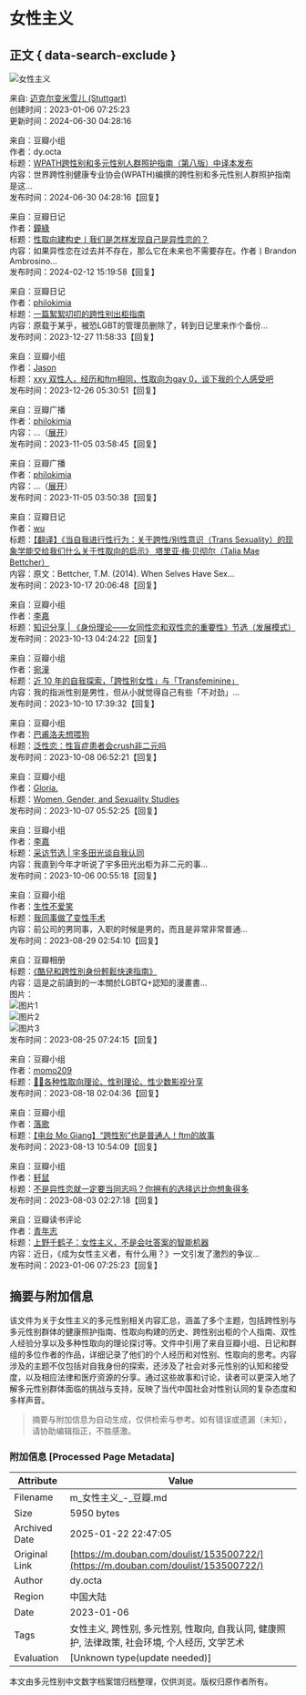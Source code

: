 # 女性主义

## 正文 { data-search-exclude }


![女性主义](https://img9.doubanio.com/view/elanor_image/raw/public/Q40Z9R7L.jpg)

来自: [迈克尔变米雪儿 (Stuttgart)](https://www.douban.com/people/165463135/)  
创建时间：2023-01-06 07:25:23  
更新时间：2024-06-30 04:28:16  

来自：豆瓣小组  
作者：dy.octa  
标题：[WPATH跨性别和多元性别人群照护指南（第八版）中译本发布](https://www.douban.com/group/topic/298874397/)  
内容：世界跨性别健康专业协会(WPATH)编撰的跨性别和多元性别人群照护指南是这...  
发布时间：2024-06-30 04:28:16【回复】  

来自：豆瓣日记  
作者：[鐘綠](https://www.douban.com/people/Turkeyears/)  
标题：[性取向建构史丨我们是怎样发现自己是异性恋的？](https://www.douban.com/note/801274608/)  
内容：如果异性恋在过去并不存在，那么它在未来也不需要存在。作者丨Brandon Ambrosino...  
发布时间：2024-02-12 15:19:58【回复】  

来自：豆瓣日记  
作者：[philokimia](https://www.douban.com/people/46979882/)  
标题：[一篇絮絮叨叨的跨性别出柜指南](https://www.douban.com/note/746000647/)  
内容：原载于某乎，被恐LGBT的管理员删除了，转到日记里来作个备份...  
发布时间：2023-12-27 11:58:33【回复】  

来自：豆瓣小组  
作者：[Jason](https://www.douban.com/people/209420257/)  
标题：[xxy 双性人，经历和ftm相同，性取向为gay 0，谈下我的个人感受吧](https://www.douban.com/group/topic/299644439/)  
发布时间：2023-12-26 05:30:51【回复】  

来自：豆瓣广播  
作者：[philokimia](https://www.douban.com/people/46979882/)  
内容：...（[展开](javascript:;;)）  
发布时间：2023-11-05 03:58:45【回复】  

来自：豆瓣广播  
作者：[philokimia](https://www.douban.com/people/46979882/)  
内容：...（[展开](javascript:;;)）  
发布时间：2023-11-05 03:50:38【回复】  

来自：豆瓣日记  
作者：[wu](https://www.douban.com/people/175929806/)  
标题：[【翻译】《当自我进行性行为：关于跨性/别性意识（Trans Sexuality）的现象学能交给我们什么关于性取向的启示》 塔里亚·梅·贝彻尔（Talia Mae Bettcher）](https://www.douban.com/note/841670859/)  
内容：原文：Bettcher, T.M. (2014). When Selves Have Sex...  
发布时间：2023-10-17 20:06:48【回复】  

来自：豆瓣小组  
作者：[李嘉](https://www.douban.com/people/68874712/)  
标题：[知识分享 | 《身份理论——女同性恋和双性恋的重要性》节选（发展模式）](https://www.douban.com/group/topic/233579844/)  
发布时间：2023-10-13 04:24:22【回复】  

来自：豆瓣小组  
作者：[宛潼](https://www.douban.com/people/Cheukfh/)  
标题：[近 10 年的自我探索，「跨性别女性」与「Transfeminine」](https://www.douban.com/group/topic/294535352/)  
内容：我的指派性别是男性，但从小就觉得自己有些「不对劲」...  
发布时间：2023-10-10 17:39:32【回复】  

来自：豆瓣小组  
作者：[巴甫洛夫想喂狗](https://www.douban.com/people/187260346/)  
标题：[泛性恋：性盲症患者会crush非二元吗](https://www.douban.com/group/topic/294862895/)  
发布时间：2023-10-08 06:52:21【回复】  

来自：豆瓣小组  
作者：[Gloria.](https://www.douban.com/people/Whi-White-River/)  
标题：[Women, Gender, and Sexuality Studies](https://www.douban.com/group/topic/253944219/)  
发布时间：2023-10-07 05:52:25【回复】  

来自：豆瓣小组  
作者：[李嘉](https://www.douban.com/people/68874712/)  
标题：[采访节选 | 宇多田光谈自我认同](https://www.douban.com/group/topic/295801970/)  
内容：我直到今年才听说了宇多田光出柜为非二元的事...  
发布时间：2023-10-06 00:55:18【回复】  

来自：豆瓣小组  
作者：[生性不爱笑](https://www.douban.com/people/81938124/)  
标题：[我同事做了变性手术](https://www.douban.com/group/topic/269944886/)  
内容：前公司的男同事，入职的时候是男的，而且是非常非常普通...  
发布时间：2023-08-29 02:54:10【回复】  

来自：豆瓣相册  
标题：[《酷兒和跨性別身份輕鬆快速指南》](https://www.douban.com/photos/album/1890255237/)  
内容：這是之前讀到的一本關於LGBTQ+認知的漫畫書...  
图片：  
![图片1](https://img9.doubanio.com/view/photo/sqs/public/p2833741594.webp)  
![图片2](https://img9.doubanio.com/view/photo/sqs/public/p2833749725.webp)  
![图片3](https://img3.doubanio.com/view/photo/sqs/public/p2833749767.webp)  
发布时间：2023-08-25 07:24:15【回复】  

来自：豆瓣小组  
作者：[momo209](https://www.douban.com/people/136520209/)  
标题：[🏳️‍🌈各种性取向理论、性别理论、性少数影视分享](https://www.douban.com/group/topic/290085784/)  
发布时间：2023-08-18 02:04:36【回复】  

来自：豆瓣小组  
作者：[落歌](https://www.douban.com/people/Wuruo/)  
标题：[【电台 Mo Giang】“跨性别”也是普通人！ftm的故事](https://www.douban.com/group/topic/228049019/)  
发布时间：2023-08-13 10:54:09【回复】  

来自：豆瓣小组  
作者：[轩鼠](https://www.douban.com/people/51367941/)  
标题：[不是异性恋就一定要当同志吗？你拥有的选择远比你想象得多](https://www.douban.com/group/topic/288639381/)  
发布时间：2023-08-03 02:27:18【回复】  

来自：豆瓣读书评论  
作者：[青年志](https://www.douban.com/people/226746573/)  
标题：[上野千鹤子：女性主义，不是会吐答案的智能机器](https://book.douban.com/review/14678055/)  
内容：近日，《成为女性主义者，有什么用？》一文引发了激烈的争议...  
发布时间：2023-01-06 07:25:23【回复】  
<!-- tcd_original_link https://m.douban.com/doulist/153500722/ -->


## 摘要与附加信息

<!-- tcd_abstract -->
该文件为关于女性主义的多元性别相关内容汇总，涵盖了多个主题，包括跨性别与多元性别群体的健康照护指南、性取向构建的历史、跨性别出柜的个人指南、双性人经验分享以及多种性取向的理论探讨等。文件中引用了来自豆瓣小组、日记和群组的多位作者的作品，详细记录了他们的个人经历和对性别、性取向的思考。内容涉及的主题不仅包括对自我身份的探索，还涉及了社会对多元性别的认知和接受度，以及相应法律和医疗资源的分享。通过这些故事和讨论，读者可以更深入地了解多元性别群体面临的挑战与支持，反映了当代中国社会对性别认同的复杂态度和多样声音。
<!-- tcd_abstract_end -->

> 摘要与附加信息为自动生成，仅供检索与参考。如有错误或遗漏（未知），请协助编辑指正，不胜感激。

### 附加信息 [Processed Page Metadata]

| Attribute       | Value                                  |
|-----------------|----------------------------------------|
| Filename        | m_女性主义_-_豆瓣.md                             |
| Size            | 5950 bytes                           |
| Archived Date   | 2025-01-22 22:47:05                             |
| Original Link   | [https://m.douban.com/doulist/153500722/](https://m.douban.com/doulist/153500722/)                       |
| Author          | dy.octa                               |
| Region          | 中国大陆                               |
| Date            | 2023-01-06                                 |
| Tags            | 女性主义, 跨性别, 多元性别, 性取向, 自我认同, 健康照护, 法律政策, 社会环境, 个人经历, 文学艺术                                 |
| Evaluation            | [Unknown type(update needed)]                                 |
<!-- tcd_table_end -->

本文由多元性别中文数字档案馆归档整理，仅供浏览。版权归原作者所有。
